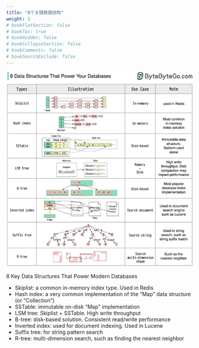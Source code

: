 ```yaml
---
title: "8个关键数据结构"
weight: 1
# bookFlatSection: false
# bookToc: true
# bookHidden: false
# bookCollapseSection: false
# bookComments: false
# bookSearchExclude: false
---
```


![数据库中的8个关键数据结构](/img/db/theory/8-key-data-structures-that-power-modern-databases.jfif)

8 Key Data Structures That Power Modern Databases

* Skiplist: a common in-memory index type. Used in Redis
* Hash index: a very common implementation of the “Map” data structure (or “Collection”)
* SSTable: immutable on-disk “Map” implementation
* LSM tree: Skiplist + SSTable. High write throughput
* B-tree: disk-based solution. Consistent read/write performance
* Inverted index: used for document indexing. Used in Lucene
* Suffix tree: for string pattern search
* R-tree: multi-dimension search, such as finding the nearest neighbor

